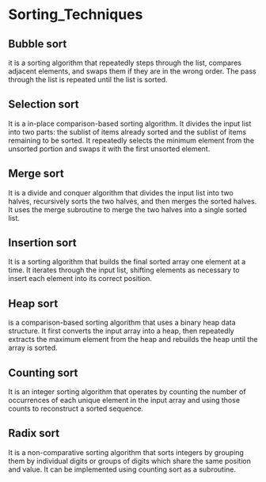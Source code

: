 # Sorting_Techniques

Bubble sort
--
it is a sorting algorithm that repeatedly steps through the list, compares adjacent elements, and swaps them if they are in the wrong order. 
The pass through the list is repeated until the list is sorted.

Selection sort
--
It is a in-place comparison-based sorting algorithm. It divides the input list into two parts: the sublist of items already sorted and the sublist of items remaining to be sorted. 
It repeatedly selects the minimum element from the unsorted portion and swaps it with the first unsorted element.

Merge sort
--
It is a divide and conquer algorithm that divides the input list into two halves, recursively sorts the two halves, and then merges the sorted halves. 
It uses the merge subroutine to merge the two halves into a single sorted list.

Insertion sort 
--
It is a sorting algorithm that builds the final sorted array one element at a time. It iterates through the input list, shifting elements as necessary to insert each element into its correct position.

Heap sort 
--
is a comparison-based sorting algorithm that uses a binary heap data structure. It first converts the input array into a heap, then repeatedly extracts the maximum element from the heap and rebuilds the heap until the array is sorted.

 Counting sort 
 --
 It is an integer sorting algorithm that operates by counting the number of occurrences of each unique element in the input array and using those counts to reconstruct a sorted sequence.

 Radix sort
 --
It is a non-comparative sorting algorithm that sorts integers by grouping them by individual digits or groups of digits which share the same position and value. It can be implemented using counting sort as a subroutine.
